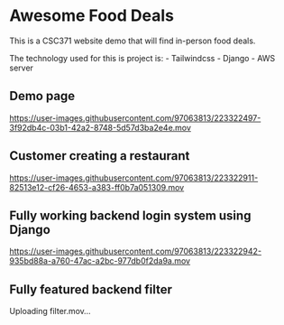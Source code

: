 # Awesome Food Deals
This is a CSC371 website demo that will find in-person food deals.

The technology used for this is project is:
	- Tailwindcss
	- Django
	- AWS server





## Demo page
https://user-images.githubusercontent.com/97063813/223322497-3f92db4c-03b1-42a2-8748-5d57d3ba2e4e.mov


## Customer creating a restaurant
https://user-images.githubusercontent.com/97063813/223322911-82513e12-cf26-4653-a383-ff0b7a051309.mov


## Fully working backend login system using Django
https://user-images.githubusercontent.com/97063813/223322942-935bd88a-a760-47ac-a2bc-977db0f2da9a.mov


## Fully featured backend filter
Uploading filter.mov…
